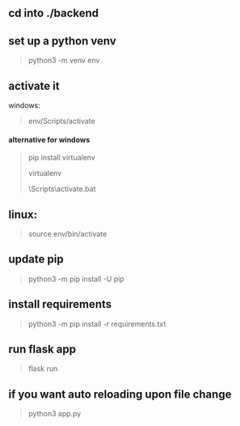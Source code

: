 ## cd into ./backend

## set up a python venv
> python3 -m venv env

## activate it
windows:
> env/Scripts/activate

#### alternative for windows
> pip install virtualenv
>
> virtualenv <env-name>
>
> <env-name>\Scripts\activate.bat

## linux:
> source env/bin/activate

## update pip
> python3 -m pip install -U pip

## install requirements
> python3 -m pip install -r requirements.txt

## run flask app
> flask run

## if you want auto reloading upon file change
> python3 app.py